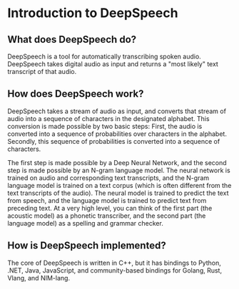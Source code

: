 # Introduction to DeepSpeech

## What does DeepSpeech do?

DeepSpeech is a tool for automatically transcribing spoken audio. DeepSpeech takes digital audio as input and returns a "most likely" text transcript of that audio.

## How does DeepSpeech work?

DeepSpeech takes a stream of audio as input, and converts that stream of audio into a sequence of characters in the designated alphabet. This conversion is made possible by two basic steps: First, the audio is converted into a sequence of probabilities over characters in the alphabet. Secondly, this sequence of probabilities is converted into a sequence of characters.

The first step is made possible by a Deep Neural Network, and the second step is made possible by an N-gram language model. The neural network is trained on audio and corresponding text transcripts, and the N-gram language model is trained on a text corpus (which is often different from the text transcripts of the audio). The neural model is trained to predict the text from speech, and the language model is trained to predict text from preceding text. At a very high level, you can think of the first part (the acoustic model) as a phonetic transcriber, and the second part (the language model) as a spelling and grammar checker.

## How is DeepSpeech implemented?

The core of DeepSpeech is written in C++, but it has bindings to Python, .NET, Java, JavaScript, and community-based bindings for Golang, Rust, Vlang, and NIM-lang.